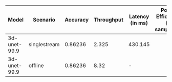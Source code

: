 | Model        | Scenario     |   Accuracy |   Throughput | Latency (in ms)   | Power Efficiency (in samples/J)   | TEST01   |
|--------------|--------------|------------|--------------|-------------------|-----------------------------------|----------|
| 3d-unet-99.9 | singlestream |    0.86236 |        2.325 | 430.145           |                                   | passed   |
| 3d-unet-99.9 | offline      |    0.86236 |        8.32  | -                 |                                   | passed   |